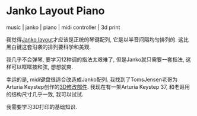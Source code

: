 # Janko Layout Piano
music | janko | piano | midi controller | 3d print

我觉得[Janko layout](https://en.wikipedia.org/wiki/Jank%C3%B3_keyboard)才应该是正统的琴键配列, 它是以半音间隔均匀排列的. 这比黑白键这套沿袭的排列要科学和美观. 

我几乎不会弹琴, 要学习12种调的指法太艰难了, 但是Janko就只需要一套指法, 这样可以哐哐按和弦, 想想就爽.

幸运的是, midi键盘很适合改造成Janko配列. 我找到了TomsJensen老哥为Arturia Keystep创作的[3D修改部件](https://www.thingiverse.com/thing:3564049). 我现在有一架Arturia Keystep 37, 和老哥用的结构尺寸几乎一致, 我可以试试.

我需要学习3D打印的基础知识. 

